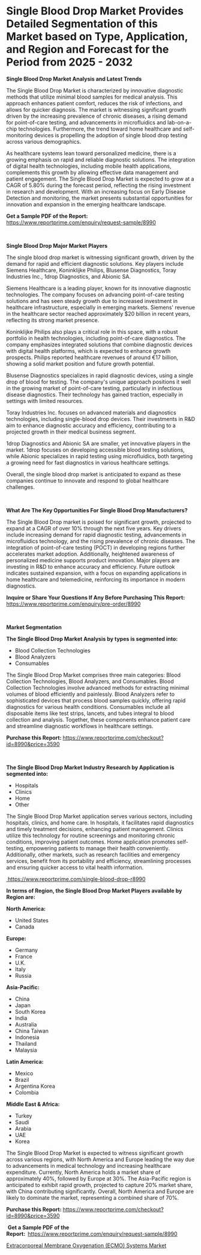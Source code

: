 <p><h1>Single Blood Drop Market Provides Detailed Segmentation of this Market based on Type, Application, and Region and Forecast for the Period from 2025 - 2032</h1></p><p><strong>Single Blood Drop Market Analysis and Latest Trends</strong></p>
<p><p>The Single Blood Drop Market is characterized by innovative diagnostic methods that utilize minimal blood samples for medical analysis. This approach enhances patient comfort, reduces the risk of infections, and allows for quicker diagnosis. The market is witnessing significant growth driven by the increasing prevalence of chronic diseases, a rising demand for point-of-care testing, and advancements in microfluidics and lab-on-a-chip technologies. Furthermore, the trend toward home healthcare and self-monitoring devices is propelling the adoption of single blood drop testing across various demographics.</p><p>As healthcare systems lean toward personalized medicine, there is a growing emphasis on rapid and reliable diagnostic solutions. The integration of digital health technologies, including mobile health applications, complements this growth by allowing effective data management and patient engagement. The Single Blood Drop Market is expected to grow at a CAGR of 5.80% during the forecast period, reflecting the rising investment in research and development. With an increasing focus on Early Disease Detection and monitoring, the market presents substantial opportunities for innovation and expansion in the emerging healthcare landscape.</p></p>
<p><strong>Get a Sample PDF of the Report:&nbsp;</strong> <a href="https://www.reportprime.com/enquiry/request-sample/8990?utm_campaign=3038&utm_medium=2&utm_source=Github&utm_content=ia&utm_term=20032025&utm_id=single-blood-drop">https://www.reportprime.com/enquiry/request-sample/8990</a></p>
<p>&nbsp;</p>
<p><strong>Single Blood Drop Major Market Players</strong></p>
<p><p>The single blood drop market is witnessing significant growth, driven by the demand for rapid and efficient diagnostic solutions. Key players include Siemens Healthcare, Koninklijke Philips, Blusense Diagnostics, Toray Industries Inc., 1drop Diagnostics, and Abionic SA.</p><p>Siemens Healthcare is a leading player, known for its innovative diagnostic technologies. The company focuses on advancing point-of-care testing solutions and has seen steady growth due to increased investment in healthcare infrastructure, especially in emerging markets. Siemens' revenue in the healthcare sector reached approximately $20 billion in recent years, reflecting its strong market presence.</p><p>Koninklijke Philips also plays a critical role in this space, with a robust portfolio in health technologies, including point-of-care diagnostics. The company emphasizes integrated solutions that combine diagnostic devices with digital health platforms, which is expected to enhance growth prospects. Philips reported healthcare revenues of around €17 billion, showing a solid market position and future growth potential.</p><p>Blusense Diagnostics specializes in rapid diagnostic devices, using a single drop of blood for testing. The company's unique approach positions it well in the growing market of point-of-care testing, particularly in infectious disease diagnostics. Their technology has gained traction, especially in settings with limited resources.</p><p>Toray Industries Inc. focuses on advanced materials and diagnostics technologies, including single-blood drop devices. Their investments in R&D aim to enhance diagnostic accuracy and efficiency, contributing to a projected growth in their medical business segment.</p><p>1drop Diagnostics and Abionic SA are smaller, yet innovative players in the market. 1drop focuses on developing accessible blood testing solutions, while Abionic specializes in rapid testing using microfluidics, both targeting a growing need for fast diagnostics in various healthcare settings.</p><p>Overall, the single blood drop market is anticipated to expand as these companies continue to innovate and respond to global healthcare challenges.</p></p>
<p>&nbsp;</p>
<p><strong>What Are The Key Opportunities For Single Blood Drop Manufacturers?</strong></p>
<p><p>The Single Blood Drop market is poised for significant growth, projected to expand at a CAGR of over 10% through the next five years. Key drivers include increasing demand for rapid diagnostic testing, advancements in microfluidics technology, and the rising prevalence of chronic diseases. The integration of point-of-care testing (POCT) in developing regions further accelerates market adoption. Additionally, heightened awareness of personalized medicine supports product innovation. Major players are investing in R&D to enhance accuracy and efficiency. Future outlook indicates sustained expansion, with a focus on expanding applications in home healthcare and telemedicine, reinforcing its importance in modern diagnostics.</p></p>
<p><strong>Inquire or Share Your Questions If Any Before Purchasing This Report:</strong> <a href="https://www.reportprime.com/enquiry/pre-order/8990?utm_campaign=3038&utm_medium=2&utm_source=Github&utm_content=ia&utm_term=20032025&utm_id=single-blood-drop">https://www.reportprime.com/enquiry/pre-order/8990</a></p>
<p>&nbsp;</p>
<p><strong>Market Segmentation</strong></p>
<p><strong>The Single Blood Drop Market Analysis by types is segmented into:</strong></p>
<p><ul><li>Blood Collection Technologies</li><li>Blood Analyzers</li><li>Consumables</li></ul></p>
<p><p>The Single Blood Drop Market comprises three main categories: Blood Collection Technologies, Blood Analyzers, and Consumables. Blood Collection Technologies involve advanced methods for extracting minimal volumes of blood efficiently and painlessly. Blood Analyzers refer to sophisticated devices that process blood samples quickly, offering rapid diagnostics for various health conditions. Consumables include all disposable items like test strips, lancets, and tubes integral to blood collection and analysis. Together, these components enhance patient care and streamline diagnostic workflows in healthcare settings.</p></p>
<p><strong>Purchase this Report:&nbsp;</strong><a href="https://www.reportprime.com/checkout?id=8990&price=3590&utm_campaign=3038&utm_medium=2&utm_source=Github&utm_content=ia&utm_term=20032025&utm_id=single-blood-drop">https://www.reportprime.com/checkout?id=8990&price=3590</a></p>
<p>&nbsp;</p>
<p><strong>The Single Blood Drop Market Industry Research by Application is segmented into:</strong></p>
<p><ul><li>Hospitals</li><li>Clinics</li><li>Home</li><li>Other</li></ul></p>
<p><p>The Single Blood Drop Market application serves various sectors, including hospitals, clinics, and home care. In hospitals, it facilitates rapid diagnostics and timely treatment decisions, enhancing patient management. Clinics utilize this technology for routine screenings and monitoring chronic conditions, improving patient outcomes. Home application promotes self-testing, empowering patients to manage their health conveniently. Additionally, other markets, such as research facilities and emergency services, benefit from its portability and efficiency, streamlining processes and ensuring quicker access to vital health information.</p></p>
<p><a href="https://www.reportprime.com/single-blood-drop-r8990?utm_campaign=3038&utm_medium=2&utm_source=Github&utm_content=ia&utm_term=20032025&utm_id=single-blood-drop">&nbsp;https://www.reportprime.com/single-blood-drop-r8990</a></p>
<p><strong>In terms of Region, the Single Blood Drop Market Players available by Region are:</strong></p>
<p>
    <p> <strong> North America: </strong>
        <ul>
            <li>United States</li>
            <li>Canada</li>
        </ul>
        </p> 
    <p> <strong> Europe: </strong>
        <ul>
            <li>Germany</li>
            <li>France</li>
            <li>U.K.</li>
            <li>Italy</li>
            <li>Russia</li>
        </ul>
        </p> 
    <p> <strong> Asia-Pacific: </strong>
        <ul>
            <li>China</li>
            <li>Japan</li>
            <li>South Korea</li>
            <li>India</li>
            <li>Australia</li>
            <li>China Taiwan</li>
            <li>Indonesia</li>
            <li>Thailand</li>
            <li>Malaysia</li>
        </ul>
        </p> 
    <p> <strong> Latin America: </strong>
        <ul>
            <li>Mexico</li>
            <li>Brazil</li>
            <li>Argentina Korea</li>
            <li>Colombia</li>
        </ul>
        </p> 
    <p> <strong> Middle East & Africa: </strong>
        <ul>
            <li>Turkey</li>
            <li>Saudi</li>
            <li>Arabia</li>
            <li>UAE</li>
            <li>Korea</li>
        </ul>
    </p>
    </p>
<p><p>The Single Blood Drop Market is expected to witness significant growth across various regions, with North America and Europe leading the way due to advancements in medical technology and increasing healthcare expenditure. Currently, North America holds a market share of approximately 40%, followed by Europe at 30%. The Asia-Pacific region is anticipated to exhibit rapid growth, projected to capture 20% market share, with China contributing significantly. Overall, North America and Europe are likely to dominate the market, representing a combined share of 70%.</p></p>
<p><strong>Purchase this Report: </strong><a href="https://www.reportprime.com/checkout?id=8990&price=3590&utm_campaign=3038&utm_medium=2&utm_source=Github&utm_content=ia&utm_term=20032025&utm_id=single-blood-drop">https://www.reportprime.com/checkout?id=8990&price=3590</a></p>
<p>&nbsp;<strong>Get a Sample PDF of the Report:&nbsp;&nbsp;</strong><a href="https://www.reportprime.com/enquiry/request-sample/8990?utm_campaign=3038&utm_medium=2&utm_source=Github&utm_content=ia&utm_term=20032025&utm_id=single-blood-drop">https://www.reportprime.com/enquiry/request-sample/8990</a></p>
<p><strong></strong></p>
<p><p><a href="https://github.com/jenithschijf/Market-Research-Report-List-1/blob/main/extracorporeal-membrane-oxygenation-ecmo-systems-market.md?utm_campaign=3038&utm_medium=2&utm_source=Github&utm_content=ia&utm_term=20032025&utm_id=single-blood-drop">Extracorporeal Membrane Oxygenation (ECMO) Systems Market</a></p></p>